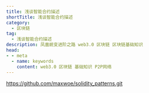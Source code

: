 ```yaml
---
title: 浅谈智能合约描述
shortTitle: 浅谈智能合约描述
category:
  - 区块链
tag:
  - 浅谈智能合约描述
description: 凤凰蜕变进阶之路 web3.0 区块链 区块链基础知识  
head:
- - meta
  - name: keywords
    content: web3.0 区块链 基础知识 P2P网络 
---
```


https://github.com/maxwoe/solidity_patterns.git